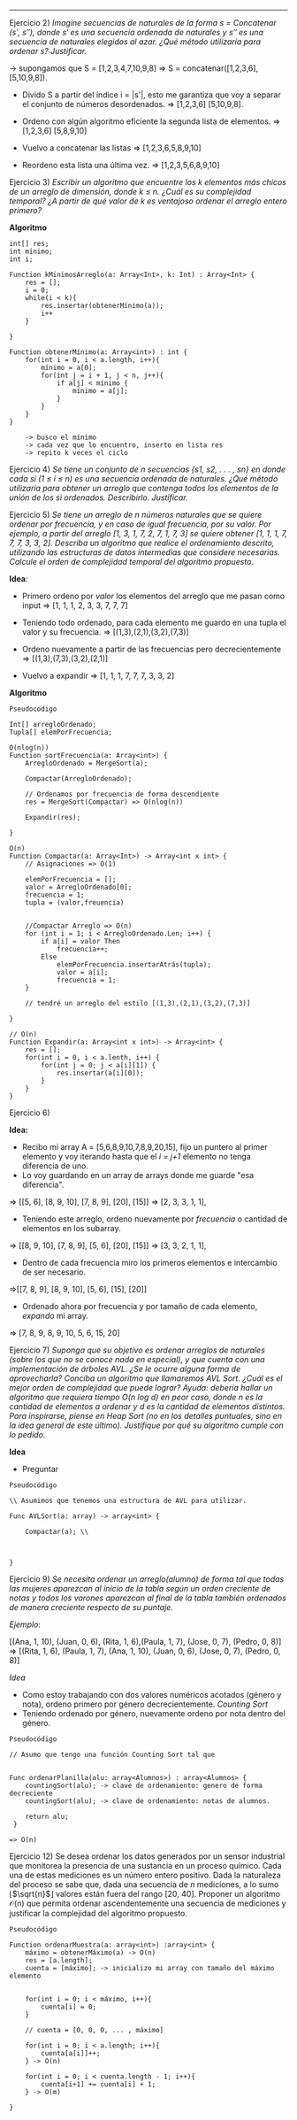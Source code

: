 ***

Ejercicio 2)
*Imagine secuencias de naturales de la forma s = Concatenar (s′, s′′), donde s′ es una secuencia ordenada de
naturales y s′′ es una secuencia de naturales elegidos al azar. ¿Qué método utilizaría para ordenar s? Justificar.*

-> supongamos que S = \[1,2,3,4,7,10,9,8] => S = concatenar(\[1,2,3,6\], \[5,10,9,8\]).

* Divido S a partir del índice i = |s'|, esto me garantiza que voy a separar el conjunto de números desordenados.
	=> \[1,2,3,6\] \[5,10,9,8\].

* Ordeno con algún algoritmo eficiente la segunda lista de elementos.
	=> \[1,2,3,6\] \[5,8,9,10]

* Vuelvo a concatenar las listas
	=> \[1,2,3,6,5,8,9,10]

* Reordeno esta lista una última vez.
	=> \[1,2,3,5,6,8,9,10]


Ejercicio 3)
*Escribir un algoritmo que encuentre los k elementos más chicos de un arreglo de dimensión, donde k ≤ n.
¿Cuál es su complejidad temporal? ¿A partir de qué valor de k es ventajoso ordenar el arreglo entero primero?*

**Algoritmo**
``` Pseudocódigo
int[] res;
int mínimo;
int i;
	
Function kMinimosArreglo(a: Array<Int>, k: Int) : Array<Int> {
	res = [];
	i = 0;
	while(i < k){
		res.insertar(obtenerMínimo(a));
		i++
	}

}

Function obtenerMínimo(a: Array<int>) : int {
	for(int i = 0, i < a.length, i++){
		mínimo = a[0];
		for(int j = i + 1, j < n, j++){ 
			if a[j] < mínimo {
				mínimo = a[j];
			}
		}	
	}
}
	
	-> busco el mínimo
	-> cada vez que lo encuentro, inserto en lista res
	-> repito k veces el ciclo
```



Ejercicio 4)
*Se tiene un conjunto de n secuencias {s1, s2, . . . , sn} en donde cada si (1 ≤ i ≤ n) es una secuencia ordenada de naturales. ¿Qué método utilizaría para obtener un arreglo que contenga todos los elementos de la unión de los si ordenados. Describirlo. Justificar.*





Ejercicio 5)
*Se tiene un arreglo de n números naturales que se quiere ordenar por frecuencia, y en caso de igual frecuencia, por su valor. Por ejemplo, a partir del arreglo \[1, 3, 1, 7, 2, 7, 1, 7, 3\] se quiere obtener \[1, 1, 1, 7, 7, 7, 3, 3, 2\].
Describa un algoritmo que realice el ordenamiento descrito, utilizando las estructuras de datos intermedias que
considere necesarias. Calcule el orden de complejidad temporal del algoritmo propuesto.*

**Idea**:
* Primero ordeno por *valor* los elementos del arreglo que me pasan como input
=> \[1, 1, 1, 2, 3, 3, 7, 7, 7]

* Teniendo todo ordenado, para cada elemento me guardo en una tupla el valor y su frecuencia.
=> \[(1,3),(2,1),(3,2),(7,3)]

* Ordeno nuevamente a partir de las frecuencias pero decrecientemente
=> \[(1,3),(7,3),(3,2),(2,1)\]

* Vuelvo a expandir
=> \[1, 1, 1, 7, 7, 7, 3, 3, 2]

**Algoritmo**
```
Pseudocodigo

Int[] arregloOrdenado;
Tupla[] elemPorFrecuencia;

O(nlog(n))
Function sortFrecuencia(a: Array<int>) {
    ArregloOrdenado = MergeSort(a);

	Compactar(ArregloOrdenado);

	// Ordenamos por frecuencia de forma descendiente
	res = MergeSort(Compactar) => O(nlog(n)) 

	Expandir(res);

}

O(n)
Function Compactar(a: Array<Int>) -> Array<int x int> {
    // Asignaciones => O(1)
    
    elemPorFrecuencia = [];
    valor = ArregloOrdenado[0];
    frecuencia = 1;
    tupla = (valor,freuencia)
    
    
    //Compactar Arreglo => O(n)
    for (int i = 1; i < ArregloOrdenado.Len; i++) { 
        if a[i] = valor Then
            frecuencia++;
        Else
            elemPorFrecuencia.insertarAtrás(tupla);
            valor = a[i];
            frecuencia = 1;
    }
    
    // tendré un arreglo del estilo [(1,3),(2,1),(3,2),(7,3)]
    
}

// O(n)
Function Expandir(a: Array<int x int>) -> Array<int> {
	res = [];
	for(int i = 0, i < a.lenth, i++) {
		for(int j = 0; j < a[i][1]) {
			res.insertar(a[i][0]);
		}
	}
}
```

Ejercicio 6)

**Idea:**
* Recibo mi array A = \[5,6,8,9,10,7,8,9,20,15\], fijo un puntero al primer elemento y voy iterando hasta que el *i = j+1* elemento no tenga diferencia de uno.
* Lo voy guardando en un array de arrays donde me guarde "esa diferencia".

=> \[\[5, 6\], \[8, 9, 10\], \[7, 8, 9\], \[20\], \[15\]\]
=> \[2, 3, 3, 1, 1\],

* Teniendo este arreglo, ordeno nuevamente por *frecuencia* o cantidad de elementos en los subarray.

=> \[\[8, 9, 10\], \[7, 8, 9\], \[5, 6\], \[20\], \[15\]\]
=> \[3, 3, 2, 1, 1\],

* Dentro de cada frecuencia miro los primeros elementos e intercambio de ser necesario.

=>\[\[7, 8, 9\], \[8, 9, 10\], \[5, 6\], \[15\], \[20\]\]

* Ordenado ahora por frecuencia y por tamaño de cada elemento, *expando* mi array.

=> \[7, 8, 9, 8, 9, 10, 5, 6, 15, 20\]


Ejercicio 7)
*Suponga que su objetivo es ordenar arreglos de naturales (sobre los que no se conoce nada en especial), y que cuenta con una implementación de árboles AVL. ¿Se le ocurre alguna forma de aprovecharla? Conciba un algoritmo que llamaremos AVL Sort. ¿Cuál es el mejor orden de complejidad que puede lograr?
Ayuda: debería hallar un algoritmo que requiera tiempo O(n log d) en peor caso, donde n es la cantidad de elementos a ordenar y d es la cantidad de elementos distintos. Para inspirarse, piense en Heap Sort (no en los detalles puntuales, sino en la idea general de este último).
Justifique por qué su algoritmo cumple con lo pedido.*

**Idea**

* Preguntar

```
Pseudocódigo

\\ Asumimos que tenemos una estructura de AVL para utilizar.

Func AVLSort(a: array) -> array<int> { 

	Compactar(a); \\ 

	
	
}
```


Ejercicio 9)
*Se necesita ordenar un arreglo(alumno) de forma tal que todas las mujeres aparezcan al inicio de la tabla según un orden creciente de notas y todos los varones aparezcan al final de la tabla también ordenados de manera creciente respecto de su puntaje.*

*Ejemplo*:  

\[(Ana, 1, 10), (Juan, 0, 6), (Rita, 1, 6),(Paula, 1, 7), (Jose, 0, 7), (Pedro, 0, 8)\]
=> \[(Rita, 1, 6), (Paula, 1, 7), (Ana, 1, 10), (Juan, 0, 6), (Jose, 0, 7), (Pedro, 0, 8)\]


*Idea*
* Como estoy trabajando con dos valores numéricos acotados (género y nota), ordeno primero por género decrecientemente. *Counting Sort*
* Teniendo ordenado por género, nuevamente ordeno por nota dentro del género.

```
Pseudocódigo

// Asumo que tengo una función Counting Sort tal que 


Func ordenarPlanilla(alu: array<Alumnos>) : array<Alumnos> {
	countingSort(alu); -> clave de ordenamiento: genero de forma decreciente
	countingSort(alu); -> clave de ordenamiento: notas de alumnos.

	return alu;
 }

=> O(n)
```


Ejercicio 12)
Se desea ordenar los datos generados por un sensor industrial que monitorea la presencia de una sustancia en un proceso químico. Cada una de estas mediciones es un número entero positivo. Dada la naturaleza del proceso se sabe que, dada una secuencia de $n$ mediciones, a lo sumo ⌊$\sqrt{n}$⌋ valores están fuera del rango \[20, 40\]. Proponer un algoritmo 
$\mathcal{O}$(n) que permita ordenar ascendentemente una secuencia de mediciones y justificar la complejidad del algoritmo propuesto.

```
Pseudocódigo

Function ordenarMuestra(a: array<int>) :array<int> {
	máximo = obtenerMáximo(a) -> O(n)
	res = [a.length];
	cuenta = [máximo]; -> inicializo mi array con tamaño del máximo elemento
	

	for(int i = 0; i < máximo, i++){
		cuenta[i] = 0;
	}

	// cuenta = [0, 0, 0, ... , máximo]

	for(int i = 0; i < a.length; i++){
		cuenta[a[i]]++;
	} -> O(n)
	
	for(int i = 0; i < cuenta.length - 1; i++){
		cuenta[i+1] += cuenta[i] + 1;
	} -> O(m)

} 

``` 








